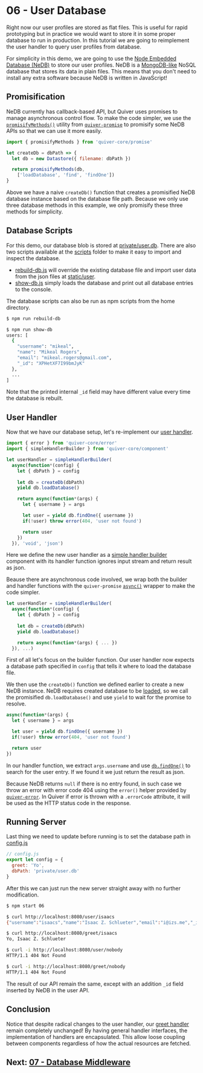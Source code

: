# 06 - User Database

Right now our user profiles are stored as flat files. This is useful for rapid prototyping but in practice we would want to store it in some proper database to run in production. In this tutorial we are going to reimplement the user handler to query user profiles from database.

For simplicity in this demo, we are going to use the [Node Embedded Database (NeDB)](https://github.com/louischatriot/nedb) to store our user profiles. NeDB is a [MongoDB-like](http://www.mongodb.org/) NoSQL database that stores its data in plain files. This means that you don't need to install any extra software because NeDB is written in JavaScript!

## Promisification

NeDB currently has callback-based API, but Quiver uses promises to manage asynchronous control flow. To make the code simpler, we use the [`promisifyMethods()`](https://github.com/quiverjs/doc/wiki/Promises#promisifymethods) utility from [`quiver-promise`](https://github.com/quiverjs/quiver-promise) to promisify some NeDB APIs so that we can use it more easily.

```javascript
import { promisifyMethods } from 'quiver-core/promise'

let createDb = dbPath => {
  let db = new Datastore({ filename: dbPath })

  return promisifyMethods(db, 
    ['loadDatabase', 'find', 'findOne'])
}
```

Above we have a naive `createDb()` function that creates a promisified NeDB database instance based on the database file path. Because we only use three database methods in this example, we only promisify these three methods for simplicity.

## Database Scripts

For this demo, our database blob is stored at [private/user.db](../../private/user.db). There are also two scripts available at the [scripts](../../scripts) folder to make it easy to import and inspect the database. 

  - [rebuild-db.js](../../scripts/rebuild-db.js) will override the existing database file and import user data from the json files at [static/user](../../static/user).
  - [show-db.js](../../scripts/show-db.js) simply loads the database and print out all database entries to the console.

The database scripts can also be run as npm scripts from the home directory.

```bash
$ npm run rebuild-db

$ npm run show-db
users: [
  {
    "username": "mikeal",
    "name": "Mikeal Rogers",
    "email": "mikeal.rogers@gmail.com",
    "_id": "XPHetXF7I99bmJyK"
  },
  ...
]
```
Note that the printed internal `_id` field may have different value every time the database is rebuilt.

## User Handler

Now that we have our database setup, let's re-implement our [user handler](user.js).

```javascript
import { error } from 'quiver-core/error'
import { simpleHandlerBuilder } from 'quiver-core/component'

let userHandler = simpleHandlerBuilder(
  async(function*(config) {
    let { dbPath } = config
    
    let db = createDb(dbPath)
    yield db.loadDatabase()

    return async(function*(args) {
      let { username } = args

      let user = yield db.findOne({ username })
      if(!user) throw error(404, 'user not found')

      return user
    })
  }), 'void', 'json')
```

Here we define the new user handler as a [simple handler builder](https://github.com/quiverjs/doc/wiki/Handler-Components#simple-handler-builder) component with its handler function ignores input stream and return result as json.

Beause there are asynchronous code involved, we wrap both the builder and handler functions with the `quiver-promise` [`async()`](https://github.com/quiverjs/doc/wiki/Promises#async) wrapper to make the code simpler.

```javascript
let userHandler = simpleHandlerBuilder(
  async(function*(config) {
    let { dbPath } = config
    
    let db = createDb(dbPath)
    yield db.loadDatabase()

    return async(function*(args) { ... })
  }), ...)
```

First of all let's focus on the builder function. Our user handler now expects a database path specified in `config` that tells it where to load the database file.

We then use the `createDb()` function we defined earlier to create a new NeDB instance. NeDB requires created database to be [loaded](https://github.com/louischatriot/nedb#creatingloading-a-database), so we call the promisified `db.loadDatabase()` and use `yield` to wait for the promise to resolve.

```javascript
async(function*(args) {
  let { username } = args

  let user = yield db.findOne({ username })
  if(!user) throw error(404, 'user not found')

  return user
})
```

In our handler function, we extract `args.username` and use [`db.findOne()`](https://github.com/louischatriot/nedb/wiki/Finding-documents) to search for the user entry. If we found it we just return the result as json.

Because NeDB returns `null` if there is no entry found, in such case we throw an error with error code 404 using the `error()` helper provided by [`quiver-error`](https://github.com/quiverjs/doc/wiki/Errors). In Quiver if error is thrown with a `.errorCode` attribute, it will be used as the HTTP status code in the response.

## Running Server

Last thing we need to update before running is to set the database path in [config.js](config.js)

```javascript
// config.js
export let config = { 
  greet: 'Yo',
  dbPath: 'private/user.db'
}
```

After this we can just run the new server straight away with no further modification.

```bash
$ npm start 06
```

```bash
$ curl http://localhost:8080/user/isaacs
{"username":"isaacs","name":"Isaac Z. Schlueter","email":"i@izs.me","_id":"gPMXTWL0r82ZRn28"}

$ curl http://localhost:8080/greet/isaacs
Yo, Isaac Z. Schlueter

$ curl -i http://localhost:8080/user/nobody
HTTP/1.1 404 Not Found

$ curl -i http://localhost:8080/greet/nobody
HTTP/1.1 404 Not Found
```

The result of our API remain the same, except with an addition `_id` field inserted by NeDB in the user API.

## Conclusion

Notice that despite radical changes to the user handler, our [greet handler](greet.js) remain completely unchanged! By having general handler interfaces, the implementation of handlers are encapsulated. This allow loose coupling between components regardless of how the actual resources are fetched.

## Next: [07 - Database Middleware](../07)